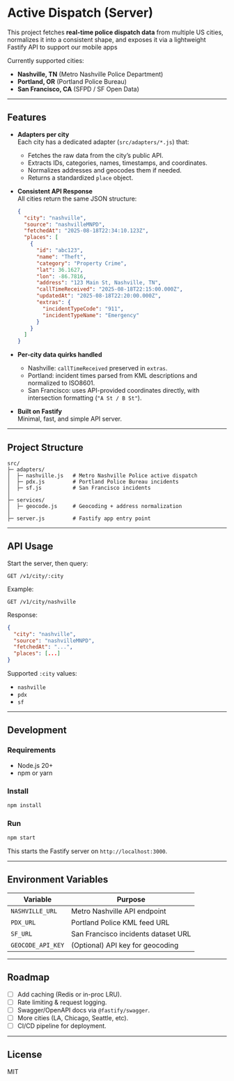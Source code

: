 # Active Dispatch (Server)

This project fetches **real-time police dispatch data** from multiple US cities, normalizes it into a consistent shape, and exposes it via a lightweight Fastify API to support our mobile apps

Currently supported cities:
- **Nashville, TN** (Metro Nashville Police Department)
- **Portland, OR** (Portland Police Bureau)
- **San Francisco, CA** (SFPD / SF Open Data)

---

## Features

- **Adapters per city**  
  Each city has a dedicated adapter (`src/adapters/*.js`) that:
  - Fetches the raw data from the city’s public API.
  - Extracts IDs, categories, names, timestamps, and coordinates.
  - Normalizes addresses and geocodes them if needed.
  - Returns a standardized `place` object.

- **Consistent API Response**  
  All cities return the same JSON structure:

  ```json
  {
    "city": "nashville",
    "source": "nashvilleMNPD",
    "fetchedAt": "2025-08-18T22:34:10.123Z",
    "places": [
      {
        "id": "abc123",
        "name": "Theft",
        "category": "Property Crime",
        "lat": 36.1627,
        "lon": -86.7816,
        "address": "123 Main St, Nashville, TN",
        "callTimeReceived": "2025-08-18T22:15:00.000Z",
        "updatedAt": "2025-08-18T22:20:00.000Z",
        "extras": {
          "incidentTypeCode": "911",
          "incidentTypeName": "Emergency"
        }
      }
    ]
  }
  ```

- **Per-city data quirks handled**  
  - Nashville: `callTimeReceived` preserved in `extras`.
  - Portland: incident times parsed from KML descriptions and normalized to ISO8601.
  - San Francisco: uses API-provided coordinates directly, with intersection formatting (`"A St / B St"`).

- **Built on Fastify**  
  Minimal, fast, and simple API server.

---

## Project Structure

```
src/
├─ adapters/
│  ├─ nashville.js   # Metro Nashville Police active dispatch
│  ├─ pdx.js         # Portland Police Bureau incidents
│  ├─ sf.js          # San Francisco incidents
│
├─ services/
│  ├─ geocode.js     # Geocoding + address normalization
│
├─ server.js         # Fastify app entry point
```

---

## API Usage

Start the server, then query:

```
GET /v1/city/:city
```

Example:

```
GET /v1/city/nashville
```

Response:

```json
{
  "city": "nashville",
  "source": "nashvilleMNPD",
  "fetchedAt": "...",
  "places": [...]
}
```

Supported `:city` values:
- `nashville`
- `pdx`
- `sf`

---

## Development

### Requirements
- Node.js 20+
- npm or yarn

### Install
```bash
npm install
```

### Run
```bash
npm start
```

This starts the Fastify server on `http://localhost:3000`.

---

## Environment Variables

| Variable          | Purpose                                |
|-------------------|----------------------------------------|
| `NASHVILLE_URL`   | Metro Nashville API endpoint            |
| `PDX_URL`         | Portland Police KML feed URL           |
| `SF_URL`          | San Francisco incidents dataset URL    |
| `GEOCODE_API_KEY` | (Optional) API key for geocoding       |

---

## Roadmap

- [ ] Add caching (Redis or in-proc LRU).
- [ ] Rate limiting & request logging.
- [ ] Swagger/OpenAPI docs via `@fastify/swagger`.
- [ ] More cities (LA, Chicago, Seattle, etc).
- [ ] CI/CD pipeline for deployment.

---

## License

MIT
